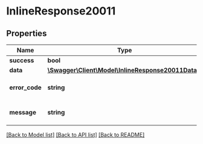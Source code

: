 # InlineResponse20011

## Properties
Name | Type | Description | Notes
------------ | ------------- | ------------- | -------------
**success** | **bool** |  | [optional] 
**data** | [**\Swagger\Client\Model\InlineResponse20011Data[]**](InlineResponse20011Data.md) |  | [optional] 
**error_code** | **string** | Error code if not successful | [optional] 
**message** | **string** | Informational or error message | [optional] 

[[Back to Model list]](../../README.md#documentation-for-models) [[Back to API list]](../../README.md#documentation-for-api-endpoints) [[Back to README]](../../README.md)

